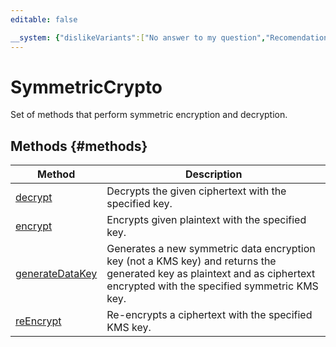 ```yaml
---
editable: false

__system: {"dislikeVariants":["No answer to my question","Recomendations didn't help","The content doesn't match title","Other"]}
---
```



# SymmetricCrypto
Set of methods that perform symmetric encryption and decryption.

## Methods {#methods}
Method | Description
--- | ---
[decrypt](decrypt.md) | Decrypts the given ciphertext with the specified key.
[encrypt](encrypt.md) | Encrypts given plaintext with the specified key.
[generateDataKey](generateDataKey.md) | Generates a new symmetric data encryption key (not a KMS key) and returns the generated key as plaintext and as ciphertext encrypted with the specified symmetric KMS key.
[reEncrypt](reEncrypt.md) | Re-encrypts a ciphertext with the specified KMS key.